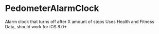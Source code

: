 # PedometerAlarmClock
Alarm clock that turns off after X amount of steps
Uses Health and Fitness Data, should work for iOS 8.0+

